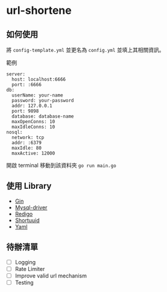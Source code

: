 # url-shortene

## 如何使用 

將 `config-template.yml` 並更名為 `config.yml` 並填上其相關資訊。

範例
```ymal
server:
  host: localhost:6666
  port: :6666
db:
  userName: your-name
  password: your-password
  addr: 127.0.0.1
  port: 9898
  database: database-name
  maxOpenConns: 10
  maxIdleConns: 10
nosql:
  network: tcp
  addr: :6379
  maxIdle: 80
  maxActive: 12000
```

開啟 terminal 移動到該資料夾 `go run main.go` 

## 使用 Library

- [Gin](https://github.com/gin-gonic/gin)
- [Mysql-driver](https://github.com/go-sql-driver/mysql)
- [Redigo](https://github.com/gomodule/redigo)
- [Shortuuid](https://github.com/lithammer/shortuuid)
- [Yaml](https://github.com/go-yaml/yaml)

## 待辦清單
- [ ] Logging
- [ ] Rate Limiter
- [ ] Improve valid url mechanism
- [ ] Testing
